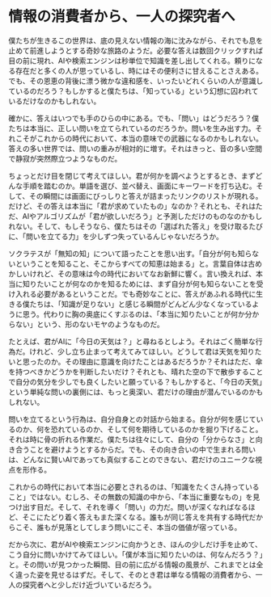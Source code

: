 # 情報の消費者から、一人の探究者へ

僕たちが生きるこの世界は、底の見えない情報の海に沈みながら、それでも息を止めて前進しようとする奇妙な旅路のようだ。必要な答えは数回クリックすれば目の前に現れ、AIや検索エンジンは秒単位で知識を差し出してくれる。頼りになる存在だと多くの人が思っているし、時にはその便利さに甘えることさえある。でも、その恩恵の背後に漂う微かな違和感を、いったいどれくらいの人が意識しているのだろう？もしかすると僕たちは、「知っている」という幻想に囚われているだけなのかもしれない。

確かに、答えはいつでも手のひらの中にある。でも、「問い」はどうだろう？僕たちは本当に、正しい問いを立てられているのだろうか。問いを生み出す力。それこそがこれからの時代において、本当の意味での武器になるのかもしれない。答えの多い世界では、問いの重みが相対的に増す。それはきっと、音の多い空間で静寂が突然際立つようなものだ。

ちょっとだけ目を閉じて考えてほしい。君が何かを調べようとするとき、まずどんな手順を踏むのか。単語を選び、並べ替え、画面にキーワードを打ち込む。そして、その瞬間には画面にびっしりと答えが詰まったリンクのリストが現れる。だけど、その答えは本当に「君が求めていたもの」なのか？それとも、それはただ、AIやアルゴリズムが「君が欲しいだろう」と予測しただけのものなのかもしれない。そして、もしそうなら、僕たちはその「選ばれた答え」を受け取るたびに、「問いを立てる力」を少しずつ失っているんじゃないだろうか。

ソクラテスが「無知の知」について語ったことを思い出す。「自分が何も知らないということを知ること、そこからすべての知恵は始まる」と。言葉自体は古めかしいけれど、その意味は今の時代においてなお新鮮に響く。言い換えれば、本当に知りたいことが何なのかを知るためには、まず自分が何も知らないことを受け入れる必要があるということだ。でも奇妙なことに、答えがあふれる時代に生きる僕たちは、「知識が足りない」と感じる瞬間がどんどん少なくなっているように思う。代わりに胸の奥底にくすぶるのは、「本当に知りたいことが何か分からない」という、形のないモヤのようなものだ。

たとえば、君がAIに「今日の天気は？」と尋ねるとしよう。それはごく簡単な行為だ。けれど、少し立ち止まって考えてみてほしい。どうして君は天気を知りたいと思ったのか。その理由に意識を向けたことはあるだろうか？それはただ、傘を持つべきかどうかを判断したいだけ？それとも、晴れた空の下で散歩することで自分の気分を少しでも良くしたいと願っている？もしかすると、「今日の天気」という単純な問いの裏側には、もっと奥深い、君だけの理由が潜んでいるのかもしれない。

問いを立てるという行為は、自分自身との対話から始まる。自分が何を感じているのか、何を恐れているのか、そして何を期待しているのかを掘り下げること。それは時に骨の折れる作業だ。僕たちは往々にして、自分の「分からなさ」と向き合うことを避けようとするからだ。でも、その向き合いの中で生まれる問いは、どんなに賢いAIであっても真似することのできない、君だけのユニークな視点を形作る。

これからの時代において本当に必要とされるのは、「知識をたくさん持っていること」ではない。むしろ、その無数の知識の中から、「本当に重要なもの」を見つけ出す目だ。そして、それを導く「問い」の力だ。問いが深くなればなるほど、そこにたどり着く答えもまた深くなる。誰もが同じ答えを共有する時代だからこそ、誰もが見落としてしまう問いにこそ、本当の価値が宿っている。

だから次に、君がAIや検索エンジンに向かうとき、ほんの少しだけ手を止めて、こう自分に問いかけてみてほしい。「僕が本当に知りたいのは、何なんだろう？」と。その問いが見つかった瞬間、目の前に広がる情報の風景が、これまでとは全く違った姿を見せるはずだ。そして、そのとき君は単なる情報の消費者から、一人の探究者へと少しだけ近づいているだろう。